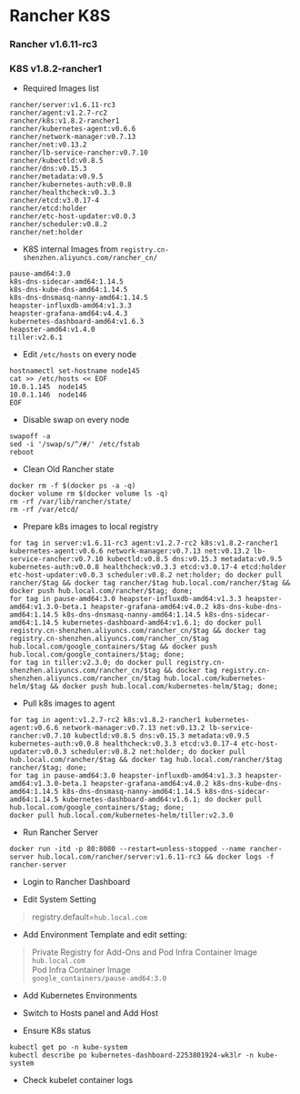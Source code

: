 # Rancher K8S
### Rancher v1.6.11-rc3
### K8S v1.8.2-rancher1

* Required Images list
```
rancher/server:v1.6.11-rc3
rancher/agent:v1.2.7-rc2
rancher/k8s:v1.8.2-rancher1
rancher/kubernetes-agent:v0.6.6
rancher/network-manager:v0.7.13
rancher/net:v0.13.2
rancher/lb-service-rancher:v0.7.10
rancher/kubectld:v0.8.5
rancher/dns:v0.15.3
rancher/metadata:v0.9.5
rancher/kubernetes-auth:v0.0.8
rancher/healthcheck:v0.3.3
rancher/etcd:v3.0.17-4
rancher/etcd:holder
rancher/etc-host-updater:v0.0.3
rancher/scheduler:v0.8.2
rancher/net:holder
```

* K8S internal Images from `registry.cn-shenzhen.aliyuncs.com/rancher_cn/`
```
pause-amd64:3.0
k8s-dns-sidecar-amd64:1.14.5
k8s-dns-kube-dns-amd64:1.14.5
k8s-dns-dnsmasq-nanny-amd64:1.14.5
heapster-influxdb-amd64:v1.3.3
heapster-grafana-amd64:v4.4.3
kubernetes-dashboard-amd64:v1.6.3
heapster-amd64:v1.4.0
tiller:v2.6.1
```

* Edit `/etc/hosts` on every node
```
hostnamectl set-hostname node145
cat >> /etc/hosts << EOF
10.0.1.145  node145
10.0.1.146  node146
EOF
```

* Disable swap on every node
```
swapoff -a
sed -i '/swap/s/^/#/' /etc/fstab
reboot
```

* Clean Old Rancher state
```
docker rm -f $(docker ps -a -q)
docker volume rm $(docker volume ls -q)
rm -rf /var/lib/rancher/state/
rm -rf /var/etcd/
```

* Prepare k8s images to local registry
```
for tag in server:v1.6.11-rc3 agent:v1.2.7-rc2 k8s:v1.8.2-rancher1 kubernetes-agent:v0.6.6 network-manager:v0.7.13 net:v0.13.2 lb-service-rancher:v0.7.10 kubectld:v0.8.5 dns:v0.15.3 metadata:v0.9.5 kubernetes-auth:v0.0.8 healthcheck:v0.3.3 etcd:v3.0.17-4 etcd:holder etc-host-updater:v0.0.3 scheduler:v0.8.2 net:holder; do docker pull rancher/$tag && docker tag rancher/$tag hub.local.com/rancher/$tag && docker push hub.local.com/rancher/$tag; done;
for tag in pause-amd64:3.0 heapster-influxdb-amd64:v1.3.3 heapster-amd64:v1.3.0-beta.1 heapster-grafana-amd64:v4.0.2 k8s-dns-kube-dns-amd64:1.14.5 k8s-dns-dnsmasq-nanny-amd64:1.14.5 k8s-dns-sidecar-amd64:1.14.5 kubernetes-dashboard-amd64:v1.6.1; do docker pull registry.cn-shenzhen.aliyuncs.com/rancher_cn/$tag && docker tag registry.cn-shenzhen.aliyuncs.com/rancher_cn/$tag hub.local.com/google_containers/$tag && docker push hub.local.com/google_containers/$tag; done;
for tag in tiller:v2.3.0; do docker pull registry.cn-shenzhen.aliyuncs.com/rancher_cn/$tag && docker tag registry.cn-shenzhen.aliyuncs.com/rancher_cn/$tag hub.local.com/kubernetes-helm/$tag && docker push hub.local.com/kubernetes-helm/$tag; done;
```

* Pull k8s images to agent
```
for tag in agent:v1.2.7-rc2 k8s:v1.8.2-rancher1 kubernetes-agent:v0.6.6 network-manager:v0.7.13 net:v0.13.2 lb-service-rancher:v0.7.10 kubectld:v0.8.5 dns:v0.15.3 metadata:v0.9.5 kubernetes-auth:v0.0.8 healthcheck:v0.3.3 etcd:v3.0.17-4 etc-host-updater:v0.0.3 scheduler:v0.8.2 net:holder; do docker pull hub.local.com/rancher/$tag && docker tag hub.local.com/rancher/$tag rancher/$tag; done;
for tag in pause-amd64:3.0 heapster-influxdb-amd64:v1.3.3 heapster-amd64:v1.3.0-beta.1 heapster-grafana-amd64:v4.0.2 k8s-dns-kube-dns-amd64:1.14.5 k8s-dns-dnsmasq-nanny-amd64:1.14.5 k8s-dns-sidecar-amd64:1.14.5 kubernetes-dashboard-amd64:v1.6.1; do docker pull hub.local.com/google_containers/$tag; done;
docker pull hub.local.com/kubernetes-helm/tiller:v2.3.0
```

* Run Rancher Server
```
docker run -itd -p 80:8080 --restart=unless-stopped --name rancher-server hub.local.com/rancher/server:v1.6.11-rc3 && docker logs -f rancher-server
```
* Login to Rancher Dashboard

* Edit System Setting
> registry.default=`hub.local.com`

* Add Environment Template and edit setting:
> Private Registry for Add-Ons and Pod Infra Container Image  
`hub.local.com`  
>Pod Infra Container Image  
`google_containers/pause-amd64:3.0`

* Add Kubernetes Environments

* Switch to Hosts panel and Add Host

* Ensure K8s status
```
kubectl get po -n kube-system
kubectl describe po kubernetes-dashboard-2253801924-wk3lr -n kube-system
```

* Check kubelet container logs
